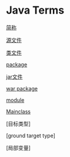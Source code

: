 # Java Terms

[简称](java-abbreviation.md)

[源文件](java-source-file.md)

[类文件](java-class-file.md)

[package](java-package.md)

[jar文件](java-jar-file.md)

[war package](java-war-file.md)

[module](java-module.md)

[Mainclass](java-mainclass.md)

[目标类型]

[ground target type]

[局部变量]
